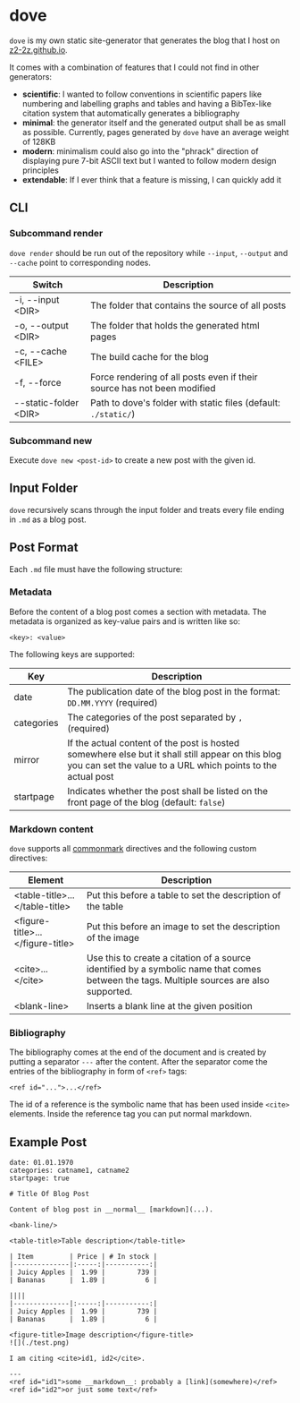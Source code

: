 # dove

`dove` is my own static site-generator that generates the blog that I host on [z2-2z.github.io](https://z2-2z.github.io/).

It comes with a combination of features that I could not find in other generators:
- __scientific__: I wanted to follow conventions in scientific papers like
                  numbering and labelling graphs and tables and having a BibTex-like citation
                  system that automatically generates a bibliography
- __minimal__: the generator itself and the generated output shall be as small as possible.
               Currently, pages generated by `dove` have an average weight of 128KB
- __modern__: minimalism could also go into the "phrack" direction of displaying pure
              7-bit ASCII text but I wanted to follow modern design principles
- __extendable__: If I ever think that a feature is missing, I can quickly add it

## CLI
### Subcommand render
`dove render` should be run out of the repository while `--input`, `--output` and `--cache` point to corresponding nodes.

| Switch                 | Description                                                             |
|------------------------|-------------------------------------------------------------------------|
| -i, --input \<DIR>     | The folder that contains the source of all posts                        |
| -o, --output \<DIR>    | The folder that holds the generated html pages                          |
| -c, --cache \<FILE>    | The build cache for the blog                                            |
| -f, --force            | Force rendering of all posts even if their source has not been modified |
| --static-folder \<DIR> | Path to dove's folder with static files (default: `./static/`)          |

### Subcommand new
Execute `dove new <post-id>` to create a new post with the given id.

## Input Folder
`dove` recursively scans through the input folder and treats every file ending in `.md` as a blog post.

## Post Format
Each `.md` file must have the following structure:

### Metadata
Before the content of a blog post comes a section with metadata. The metadata is organized as key-value
pairs and is written like so:
```
<key>: <value>
```

The following keys are supported:

| Key        | Description                                                                                                                                                      |
|------------|------------------------------------------------------------------------------------------------------------------------------------------------------------------|
| date       | The publication date of the blog post in the format: `DD.MM.YYYY` (required)                                                                                     |
| categories | The categories of the post separated by `,` (required)                                                                                                           |
| mirror     | If the actual content of the post is hosted somewhere else but it shall still appear on this blog you can set the value to a URL which points to the actual post |
| startpage  | Indicates whether the post shall be listed on the front page of the blog (default: `false`)                                                                      |

### Markdown content
`dove` supports all [commonmark](https://commonmark.org/) directives and the following custom directives:

| Element                          | Description                                                                                                                               |
|----------------------------------|-------------------------------------------------------------------------------------------------------------------------------------------|
| \<table-title>...\</table-title>   | Put this before a table to set the description of the table                                                                               |
| \<figure-title>...\</figure-title> | Put this before an image to set the description of the image                                                                              |
| \<cite>...\</cite>                 | Use this to create a citation of a source identified by a symbolic name that comes between the tags. Multiple sources are also supported. |
| \<blank-line>                     | Inserts a blank line at the given position                                                                                                |

### Bibliography
The bibliography comes at the end of the document and is created by putting a separator `---` after the content.
After the separator come the entries of the bibliography in form of `<ref>` tags:
```
<ref id="...">...</ref>
```
The id of a reference is the symbolic name that has been used inside `<cite>` elements. Inside the reference tag you can put
normal markdown.

## Example Post
```
date: 01.01.1970
categories: catname1, catname2
startpage: true

# Title Of Blog Post

Content of blog post in __normal__ [markdown](...).

<bank-line/>

<table-title>Table description</table-title>

| Item         | Price | # In stock |
|--------------|:-----:|-----------:|
| Juicy Apples |  1.99 |        739 |
| Bananas      |  1.89 |          6 |

||||
|--------------|:-----:|-----------:|
| Juicy Apples |  1.99 |        739 |
| Bananas      |  1.89 |          6 |

<figure-title>Image description</figure-title>
![](./test.png)

I am citing <cite>id1, id2</cite>.

---
<ref id="id1">some __markdown__: probably a [link](somewhere)</ref>
<ref id="id2">or just some text</ref>
```

